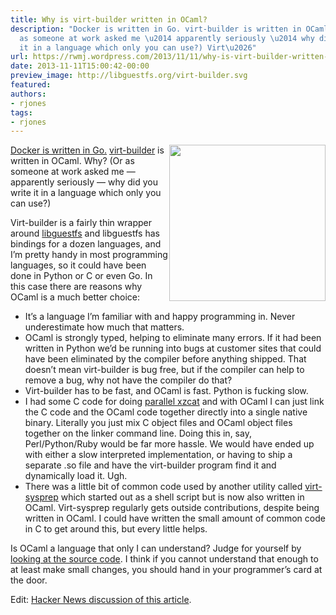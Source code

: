 ```yaml
---
title: Why is virt-builder written in OCaml?
description: "Docker is written in Go. virt-builder is written in OCaml. Why? (Or
  as someone at work asked me \u2014 apparently seriously \u2014 why did you write
  it in a language which only you can use?) Virt\u2026"
url: https://rwmj.wordpress.com/2013/11/11/why-is-virt-builder-written-in-ocaml/
date: 2013-11-11T15:00:42-00:00
preview_image: http://libguestfs.org/virt-builder.svg
featured:
authors:
- rjones
tags:
- rjones
---
```


<p><img src="https://i0.wp.com/libguestfs.org/virt-builder.svg" width="250" style="float:right;"/></p>
<p><a href="https://news.ycombinator.com/item?id=6709517">Docker is written in Go.</a>  <a href="http://libguestfs.org/virt-builder.1.html">virt-builder</a> is written in OCaml.  Why?  (Or as someone at work asked me &mdash; apparently seriously &mdash; why did you write it in a language which only you can use?)</p>
<p>Virt-builder is a fairly thin wrapper around <a href="http://libguestfs.org">libguestfs</a> and libguestfs has bindings for a dozen languages, and I&rsquo;m pretty handy in most programming languages, so it could have been done in Python or C or even Go.  In this case there are reasons why OCaml is a much better choice:</p>
<ul>
<li> It&rsquo;s a language I&rsquo;m familiar with and happy programming in.  Never underestimate how much that matters.
</li><li> OCaml is strongly typed, helping to eliminate many errors.  If it had been written in Python we&rsquo;d be running into bugs at customer sites that could have been eliminated by the compiler before anything shipped.  That doesn&rsquo;t mean virt-builder is bug free, but if the compiler can help to remove a bug, why not have the compiler do that?
</li><li> Virt-builder has to be fast, and OCaml is fast.  Python is fucking slow.
</li><li> I had some C code for doing <a href="http://git.annexia.org/?p=pxzcat.git%3Ba=summary">parallel xzcat</a> and with OCaml I can just link the C code and the OCaml code together directly into a single native binary.  Literally you just mix C object files and OCaml object files together on the linker command line.  Doing this in, say, Perl/Python/Ruby would be far more hassle.  We would have ended up with either a slow interpreted implementation, or having to ship a separate .so file and have the virt-builder program find it and dynamically load it.  Ugh.
</li><li> There was a little bit of common code used by another utility called <a href="http://libguestfs.org/virt-sysprep.1.html">virt-sysprep</a> which started out as a shell script but is now also written in OCaml.  Virt-sysprep regularly gets outside contributions, despite being written in OCaml.  I could have written the small amount of common code in C to get around this, but every little helps.
</li></ul>
<p>Is OCaml a language that only I can understand?  Judge for yourself by <a href="https://github.com/libguestfs/libguestfs/blob/master/builder/builder.ml">looking at the source code</a>.  I think if you cannot understand that enough to at least make small changes, you should hand in your programmer&rsquo;s card at the door.</p>
<p>Edit: <a href="https://news.ycombinator.com/item?id=6711893">Hacker News discussion of this article</a>.</p>

